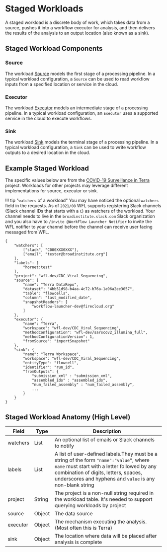 # Staged Workloads

A staged workload is a discrete body of work, which takes data from a source,
pushes it into a workflow executor for analysis,
and then delivers the results of the analysis to an output location (also known as a sink).

## Staged Workload Components
### Source
The workload [Source](./source.md) models the first stage of a processing pipeline.
In a typical workload configuration, a `Source` can be used to read workflow inputs
from a specified location or service in the cloud.

### Executor
The workload [Executor](./executor.md) models an intermediate stage of a processing pipeline.
In a typical workload configuration, an `Executor` uses a supported
service in the cloud to execute workflows.

### Sink
The workload [Sink](./sink.md) models the terminal stage of a processing pipeline.
In a typical workload configuration, a `Sink` can be used to write workflow outputs
to a desired location in the cloud.

## Example Staged Workload
The specific values below are from the
[COVID-19 Surveillance in Terra](./modules-covid.md) project.
Workloads for other projects may leverage different implementations for source, executor or sink.

!!! tip "`watchers` of a workload"
    You may have noticed the optional `watchers` field in the requests.
    As of `2021/08` WFL supports registering Slack channels
    (Slack channel IDs that starts with a `C`)
    as watchers of the workload.
    Your channel needs to live in the `broadinstitute.slack.com` Slack organization
    and you also have to `/invite @WorkFlow Launcher Notifier`
    to invite the WFL notifier to your channel
    before the channel can receive user facing messaged from WFL.

```
{
    "watchers": [
        ["slack", "C000XXX0XXX"],
        ["email", "tester@broadinstitute.org"]
    ],
    "labels": [
        "hornet:test"
    ],
    "project": "wfl-dev/CDC_Viral_Sequencing",
    "source": {
        "name": "Terra DataRepo",
        "dataset": "4bb51d98-b4aa-4c72-b76a-1a96a2ee3057",
        "table": "flowcells",
        "column": "last_modified_date",
        "snapshotReaders": [
            "workflow-launcher-dev@firecloud.org"
        ]
    },
    "executor": {
        "name": "Terra",
        "workspace": "wfl-dev/CDC_Viral_Sequencing",
        "methodConfiguration": "wfl-dev/sarscov2_illumina_full",
        "methodConfigurationVersion": 1,
        "fromSource": "importSnapshot"
    },
    "sink": {
        "name": "Terra Workspace",
        "workspace": "wfl-dev/CDC_Viral_Sequencing",
        "entityType": "flowcell",
        "identifier": "run_id",
        "fromOutputs": {
            "submission_xml" : "submission_xml",
            "assembled_ids" : "assembled_ids",
            "num_failed_assembly" : "num_failed_assembly",
            ...
        }
    }
}
```

## Staged Workload Anatomy (High Level)

| Field    | Type   | Description                                                                                                                                                                                                                                 |
|----------|--------|---------------------------------------------------------------------------------------------------------------------------------------------------------------------------------------------------------------------------------------------|
| watchers | List   | An optional list of emails or Slack channels to notify                                                                                                                                                                                                |
| labels   | List   | A list of user-defined labels.They must be a string of the form `"name":"value”`, where `name` must start with a letter followed by any combination of digits, letters, spaces, underscores and hyphens and `value` is any non-blank string |
| project  | String | The project is a non-null string required in the workload table. It's needed to support querying workloads by project                                                                                                                       |
| source   | Object | The data source                                                                                                                                                                                                                             |
| executor | Object | The mechanism executing the analysis. (Most often this is Terra)                                                                                                                                                                            |
| sink     | Object | The location where data will be placed after analysis is complete                                                                                                                                                                           |
